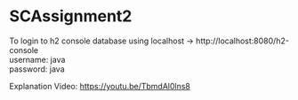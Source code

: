 # SCAssignment2

To login to h2 console database using localhost -> http://localhost:8080/h2-console <br>
username: java <br>
password: java

Explanation Video: https://youtu.be/TbmdAl0lns8

